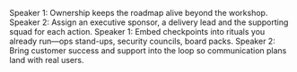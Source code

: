 Speaker 1: Ownership keeps the roadmap alive beyond the workshop.
Speaker 2: Assign an executive sponsor, a delivery lead and the supporting squad for each action.
Speaker 1: Embed checkpoints into rituals you already run—ops stand-ups, security councils, board packs.
Speaker 2: Bring customer success and support into the loop so communication plans land with real users.
